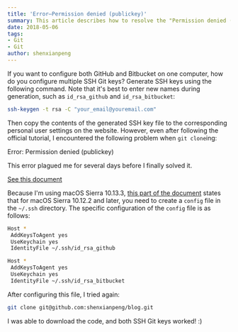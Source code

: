 ```yaml
---
title: 'Error—Permission denied (publickey)'
summary: This article describes how to resolve the "Permission denied (publickey)" error when configuring multiple SSH Git keys, ensuring that SSH connections to GitHub and Bitbucket work correctly.
date: 2018-05-06
tags:
- Git
- Git
author: shenxianpeng
---
```


If you want to configure both GitHub and Bitbucket on one computer, how do you configure multiple SSH Git keys?
Generate SSH keys using the following command.  Note that it's best to enter new names during generation, such as `id_rsa_github` and `id_rsa_bitbucket`:

```bash
ssh-keygen -t rsa -C "your_email@youremail.com"
```

Then copy the contents of the generated SSH key file to the corresponding personal user settings on the website. However, even after following the official tutorial, I encountered the following problem when `git clone`ing:

Error: Permission denied (publickey)

This error plagued me for several days before I finally solved it.

[See this document](https://help.github.com/articles/generating-a-new-ssh-key-and-adding-it-to-the-ssh-agent/)

Because I'm using macOS Sierra 10.13.3, [this part of the document](https://help.github.com/articles/generating-a-new-ssh-key-and-adding-it-to-the-ssh-agent/#adding-your-ssh-key-to-the-ssh-agent) states that for macOS Sierra 10.12.2 and later, you need to create a `config` file in the `~/.ssh` directory.
The specific configuration of the `config` file is as follows:

```bash
Host *
 AddKeysToAgent yes
 UseKeychain yes
 IdentityFile ~/.ssh/id_rsa_github

Host *
 AddKeysToAgent yes
 UseKeychain yes
 IdentityFile ~/.ssh/id_rsa_bitbucket
```

After configuring this file, I tried again:

```bash
git clone git@github.com:shenxianpeng/blog.git
```

I was able to download the code, and both SSH Git keys worked! :)